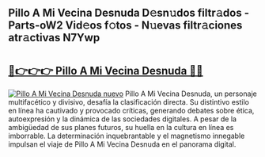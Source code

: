 ## Pillo A Mi Vecina Desnuda D𝚎sn𝚞dos filtr𝚊dos - Parts-oW2 Vid𝚎os f𝚘tos - N𝚞evas filtr𝚊ciones atr𝚊ctivas N7Ywp

# <h2><a href="http://mb54c5.tromn.icu/?c=Pillo+A+Mi+Vecina+Desnuda">🔗👉👉👉 Pillo A Mi Vecina Desnuda 🔗🔗</a></h2>

[![Pillo A Mi Vecina Desnuda nuevo](https://i.imgur.com/pEAQMta.gif)](http://mb54c5.tromn.icu/?c=Pillo+A+Mi+Vecina+Desnuda)
Pillo A Mi Vecina Desnuda, un personaje multifacético y divisivo, desafía la clasificación directa. Su distintivo estilo en línea ha cautivado y provocado críticas, generando debates sobre ética, autoexpresión y la dinámica de las sociedades digitales. A pesar de la ambigüedad de sus planes futuros, su huella en la cultura en línea es imborrable. La determinación inquebrantable y el magnetismo innegable impulsan el viaje de Pillo A Mi Vecina Desnuda en el panorama digital.
